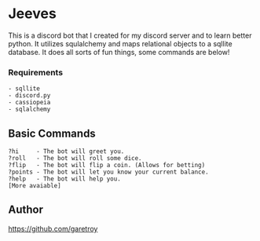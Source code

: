 # Jeeves

This is a discord bot that I created for my discord server and to learn better
python. It utilizes squlalchemy and maps relational objects to a sqllite 
database. It does all sorts of fun things, some commands are below!

### Requirements
```
- sqllite
- discord.py
- cassiopeia
- sqlalchemy
```

## Basic Commands
```
?hi     - The bot will greet you.
?roll   - The bot will roll some dice.
?flip   - The bot will flip a coin. (Allows for betting)
?points - The bot will let you know your current balance.
?help   - The bot will help you.
[More avaiable]
```

## Author
https://github.com/garetroy
